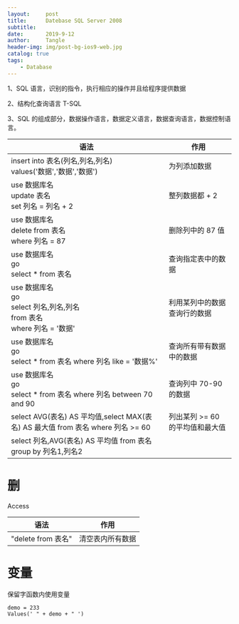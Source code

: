 ```yaml
---
layout:     post
title:      Datebase SQL Server 2008
subtitle:   
date:       2019-9-12
author:     Tangle
header-img: img/post-bg-ios9-web.jpg
catalog: true
tags:
    - Database
---
```


1、SQL 语言，识别的指令，执行相应的操作并且给程序提供数据

2、结构化查询语言 T-SQL

3、SQL 的组成部分，数据操作语言，数据定义语言，数据查询语言，数据控制语言。

| 语法                                                         | 作用                            |
| ------------------------------------------------------------ | ------------------------------- |
| insert into 表名(列名,列名,列名)<br>values('数据','数据','数据') | 为列添加数据                    |
| use 数据库名<br>update 表名<br>set 列名 = 列名 + 2           | 整列数据都 + 2                  |
| use 数据库名<br>delete from 表名<br>where 列名 = 87          | 删除列中的 87 值                |
| use 数据库名<br>go<br>select * from 表名                     | 查询指定表中的数据              |
| use 数据库名<br>go<br>select 列名,列名,列名<br>from 表名<br>where 列名 = '数据' | 利用某列中的数据查询行的数据    |
| use 数据库名<br>go<br>select * from 表名 where 列名 like = '数据%' | 查询所有带有数据中的数据        |
| use 数据库名<br/>go<br>select * from 表名 where 列名 between 70 and 90 | 查询列中 70-90 的数据           |
| select AVG(表名) AS 平均值,select MAX(表名) AS 最大值 from 表名 where 列名 >= 60 | 列出某列 >= 60 的平均值和最大值 |
| select 列名,AVG(表名) AS 平均值 from 表名 group by 列名1,列名2 |                                 |
# 删

Access

| 语法               | 作用             |
| ------------------ | ---------------- |
| "delete from 表名" | 清空表内所有数据 |

# 变量

保留字函数内使用变量

```
demo = 233
Values(' " + demo + " ')
```
